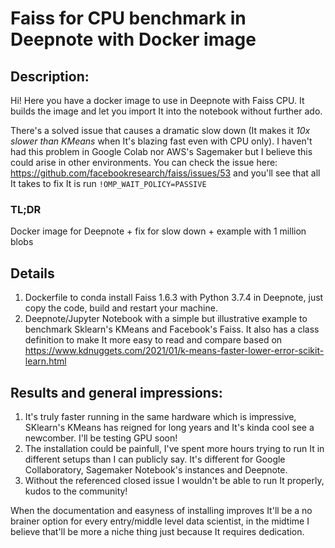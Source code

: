 # Faiss for CPU benchmark in Deepnote with Docker image

## Description:
Hi! Here you have a docker image to use in Deepnote with Faiss CPU. It builds the image and let you import It into the notebook without further ado.

There's a solved issue that causes a dramatic slow down (It makes it _10x slower than KMeans_ when It's blazing fast even with CPU only). I haven't had this problem in Google Colab nor AWS's Sagemaker but I believe this could arise in other environments.
You can check the issue here: https://github.com/facebookresearch/faiss/issues/53 and you'll see that all It takes to fix It is run `!OMP_WAIT_POLICY=PASSIVE`



### TL;DR
Docker image for Deepnote + fix for slow down + example with 1 million blobs



## Details
 1. Dockerfile to conda install Faiss 1.6.3 with Python 3.7.4 in Deepnote, just copy the code, build and restart your machine.
 2. Deepnote/Jupyter Notebook with a simple but illustrative example to benchmark Sklearn's KMeans and Facebook's Faiss. It also has a class definition to make It more easy to read and compare based on https://www.kdnuggets.com/2021/01/k-means-faster-lower-error-scikit-learn.html
 
 
 ## Results and general impressions:
 
 1. It's truly faster running in the same hardware which is impressive, SKlearn's KMeans has reigned for long years and It's kinda cool see a newcomber. I'll be testing GPU soon!
 2. The installation could be painfull, I've spent more hours trying to run It in different setups than I can publicly say. It's different for Google Collaboratory, Sagemaker Notebook's instances and Deepnote.
 3. Without the referenced closed issue I wouldn't be able to run It properly, kudos to the community!
 
When the documentation and easyness of installing improves It'll be a no brainer option for every entry/middle level data scientist, in the midtime I believe that'll be more a niche thing just because It requires dedication.
 
 
